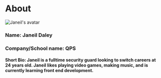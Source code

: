 <!DOCTYPE html>
<html lang="en">
  <meta charset="utf-8">
  <h1> About </h1>
  <img src="https://pin.it/6iT2ZfE" alt="Janeil's avatar">
  <div>
     <h3>Name: Janeil Daley</h3>
     <h3>Company/School name: QPS</h3>
    <h4> Short Bio: Janeil is a fulltime security guard looking to switch careers at 24 years old. Janeil likes playing video games, making music, and is currently learning front end development.</h4>
   </div>

